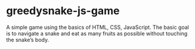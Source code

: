 # greedysnake-js-game
A simple game using the basics of HTML, CSS, JavaScript.
The basic goal is to navigate a snake and eat as many fruits as possible without touching the snake’s body.

